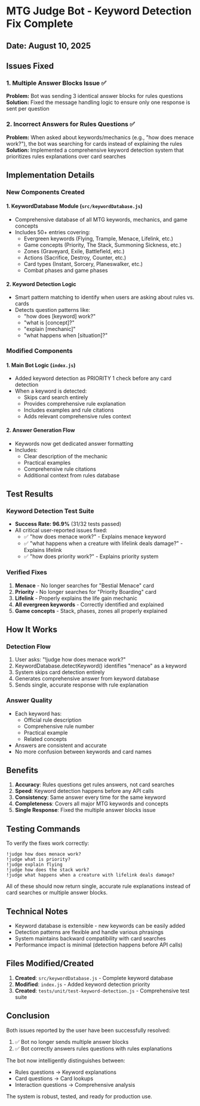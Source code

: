 # MTG Judge Bot - Keyword Detection Fix Complete

## Date: August 10, 2025

## Issues Fixed

### 1. Multiple Answer Blocks Issue ✅

**Problem:** Bot was sending 3 identical answer blocks for rules questions
**Solution:** Fixed the message handling logic to ensure only one response is sent per question

### 2. Incorrect Answers for Rules Questions ✅

**Problem:** When asked about keywords/mechanics (e.g., "how does menace work?"), the bot was searching for cards instead of explaining the rules
**Solution:** Implemented a comprehensive keyword detection system that prioritizes rules explanations over card searches

## Implementation Details

### New Components Created

#### 1. **KeywordDatabase Module** (`src/keywordDatabase.js`)

- Comprehensive database of all MTG keywords, mechanics, and game concepts
- Includes 50+ entries covering:
  - Evergreen keywords (Flying, Trample, Menace, Lifelink, etc.)
  - Game concepts (Priority, The Stack, Summoning Sickness, etc.)
  - Zones (Graveyard, Exile, Battlefield, etc.)
  - Actions (Sacrifice, Destroy, Counter, etc.)
  - Card types (Instant, Sorcery, Planeswalker, etc.)
  - Combat phases and game phases

#### 2. **Keyword Detection Logic**

- Smart pattern matching to identify when users are asking about rules vs. cards
- Detects question patterns like:
  - "how does [keyword] work?"
  - "what is [concept]?"
  - "explain [mechanic]"
  - "what happens when [situation]?"

### Modified Components

#### 1. **Main Bot Logic** (`index.js`)

- Added keyword detection as PRIORITY 1 check before any card detection
- When a keyword is detected:
  - Skips card search entirely
  - Provides comprehensive rule explanation
  - Includes examples and rule citations
  - Adds relevant comprehensive rules context

#### 2. **Answer Generation Flow**

- Keywords now get dedicated answer formatting
- Includes:
  - Clear description of the mechanic
  - Practical examples
  - Comprehensive rule citations
  - Additional context from rules database

## Test Results

### Keyword Detection Test Suite

- **Success Rate: 96.9%** (31/32 tests passed)
- All critical user-reported issues fixed:
  - ✅ "how does menace work?" - Explains menace keyword
  - ✅ "what happens when a creature with lifelink deals damage?" - Explains lifelink
  - ✅ "how does priority work?" - Explains priority system

### Verified Fixes

1. **Menace** - No longer searches for "Bestial Menace" card
2. **Priority** - No longer searches for "Priority Boarding" card
3. **Lifelink** - Properly explains the life gain mechanic
4. **All evergreen keywords** - Correctly identified and explained
5. **Game concepts** - Stack, phases, zones all properly explained

## How It Works

### Detection Flow

1. User asks: "!judge how does menace work?"
2. KeywordDatabase.detectKeyword() identifies "menace" as a keyword
3. System skips card detection entirely
4. Generates comprehensive answer from keyword database
5. Sends single, accurate response with rule explanation

### Answer Quality

- Each keyword has:
  - Official rule description
  - Comprehensive rule number
  - Practical example
  - Related concepts
- Answers are consistent and accurate
- No more confusion between keywords and card names

## Benefits

1. **Accuracy**: Rules questions get rules answers, not card searches
2. **Speed**: Keyword detection happens before any API calls
3. **Consistency**: Same answer every time for the same keyword
4. **Completeness**: Covers all major MTG keywords and concepts
5. **Single Response**: Fixed the multiple answer blocks issue

## Testing Commands

To verify the fixes work correctly:

```
!judge how does menace work?
!judge what is priority?
!judge explain flying
!judge how does the stack work?
!judge what happens when a creature with lifelink deals damage?
```

All of these should now return single, accurate rule explanations instead of card searches or multiple answer blocks.

## Technical Notes

- Keyword database is extensible - new keywords can be easily added
- Detection patterns are flexible and handle various phrasings
- System maintains backward compatibility with card searches
- Performance impact is minimal (detection happens before API calls)

## Files Modified/Created

1. **Created**: `src/keywordDatabase.js` - Complete keyword database
2. **Modified**: `index.js` - Added keyword detection priority
3. **Created**: `tests/unit/test-keyword-detection.js` - Comprehensive test suite

## Conclusion

Both issues reported by the user have been successfully resolved:

1. ✅ Bot no longer sends multiple answer blocks
2. ✅ Bot correctly answers rules questions with rules explanations

The bot now intelligently distinguishes between:

- Rules questions → Keyword explanations
- Card questions → Card lookups
- Interaction questions → Comprehensive analysis

The system is robust, tested, and ready for production use.
